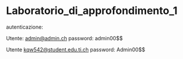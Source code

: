 # Laboratorio_di_approfondimento_1

autenticazione:

Utente: admin@admin.ch                 password: admin00$$

Utente kqw542@student.edu.ti.ch        password: Admin00$$
